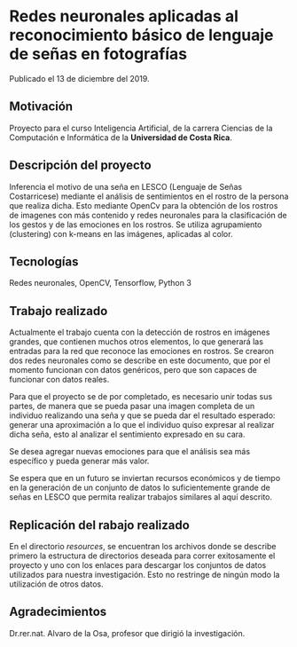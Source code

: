 # Redes neuronales aplicadas al reconocimiento básico de lenguaje de señas en fotografías

Publicado el 13 de diciembre del 2019.

## Motivación
Proyecto para el curso Inteligencia Artificial, de la carrera Ciencias de la Computación e Informática de la **Universidad de Costa Rica**.

## Descripción del proyecto
Inferencia el motivo de una seña en LESCO (Lenguaje de Señas Costarricese) mediante el análisis de sentimientos en el rostro de la persona que realiza dicha. Esto mediante OpenCv para la obtención de los rostros de imagenes con más contenido y redes neuronales para la clasificación de los gestos y de las emociones en los rostros. Se utiliza agrupamiento (clustering) con k-means en las imágenes, aplicadas al color.

## Tecnologías
Redes neuronales, OpenCV, Tensorflow, Python 3

## Trabajo realizado
Actualmente el trabajo cuenta con la detección de rostros en imágenes grandes, que contienen muchos otros elementos, lo que generará las entradas para la red que reconoce las emociones en rostros. Se crearon dos redes neuronales como se describe en este documento, que por el momento funcionan con datos genéricos, pero que son capaces de funcionar con datos reales. 
        
Para que el proyecto se de por completado, es necesario unir todas sus partes, de manera que se pueda pasar una imagen completa de un individuo realizando una seña y que se pueda dar el resultado esperado: generar una aproximación a lo que el individuo quiso expresar al realizar dicha seña, esto al analizar el sentimiento expresado en su cara.
        
Se desea agregar nuevas emociones para que el análisis sea más específico y pueda generar más valor.
        
Se espera que en un futuro se inviertan recursos económicos y de tiempo en la generación de un conjunto de datos lo suficientemente grande de señas en LESCO que permita realizar trabajos similares al aquí descrito.

## Replicación del rabajo realizado
En el directorio *resources*, se encuentran los archivos donde se describe primero la estructura de directorios deseada para correr exitosamente el proyecto y uno con los enlaces para descargar los conjuntos de datos utilizados para nuestra investigación. Esto no restringe de ningún modo la utilización de otros datos.

## Agradecimientos
Dr.rer.nat. Alvaro de la Osa, profesor que dirigió la investigación. 
